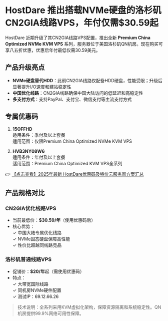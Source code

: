 # HostDare 推出搭载NVMe硬盘的洛杉矶CN2GIA线路VPS，年付仅需$30.59起

HostDare 近期升级了其CN2GIA线路VPS配置，推出全新 **Premium China Optimized NVMe KVM VPS** 系列，服务器位于美国洛杉矶QN机房。现在购买可享八五折优惠，优惠后年付最低仅需30.59美元。

## 产品升级亮点

- **NVMe硬盘替代HDD**：此前CN2GIA线路仅配备HDD硬盘，性能受限；升级后显著提升I/O速度和建站稳定性
- **中国优化线路**：CN2GIA线路确保中国大陆访问的低延迟和高稳定性
- **多支付方式**：支持PayPal、支付宝、微信支付等主流支付方式

## 专属优惠码

1. **15OFFHD**  
   适用条件：季付及以上套餐  
   适用范围：仅限Premium China Optimized NVMe KVM VPS

2. **HVB3NY08W6**  
   适用条件：年付及以上套餐  
   适用范围：Premium China Optimized KVM VPS全系列

👉 [【点击查看】2025年最新 HostDare优惠码及特价云服务器方案汇总](https://bit.ly/hostdare)

## 产品规格对比

### CN2GIA优化线路VPS
- 当前最低价：**$30.59/年**（使用优惠码后）
- 核心优势：  
  ✓ 中国大陆专属优化线路  
  ✓ NVMe固态硬盘保障高性能  
  ✓ 性价比超越同线路竞品

### 洛杉矶普通线路VPS
- 促销价：**$20/年**起（需使用优惠码）
- 特点：  
  ✓ 大带宽国际线路  
  ✓ 同机房NVMe硬件配置  
  ✓ 测试IP：69.12.66.26

> 技术说明：全系列采用KVM虚拟化架构，保障资源隔离和系统稳定性。QN机房提供99.9%网络可用性保障。